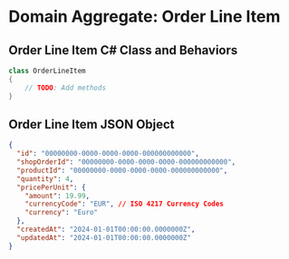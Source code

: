 # Domain Aggregate: Order Line Item

## Order Line Item C# Class and Behaviors

```csharp
class OrderLineItem
{
    // TODO: Add methods
}
```

## Order Line Item JSON Object

```json
{
  "id": "00000000-0000-0000-0000-000000000000",
  "shopOrderId": "00000000-0000-0000-0000-000000000000",
  "productId": "00000000-0000-0000-0000-000000000000",
  "quantity": 4,
  "pricePerUnit": {
    "amount": 19.99,
    "currencyCode": "EUR", // ISO 4217 Currency Codes
    "currency": "Euro"
  },
  "createdAt": "2024-01-01T00:00:00.0000000Z",
  "updatedAt": "2024-01-01T00:00:00.0000000Z"
}
```

